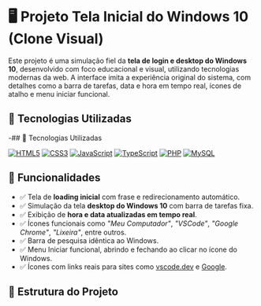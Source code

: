 # 🖥️ Projeto Tela Inicial do Windows 10 (Clone Visual)

Este projeto é uma simulação fiel da **tela de login e desktop do Windows 10**, desenvolvido com foco educacional e visual, utilizando tecnologias modernas da web. A interface imita a experiência original do sistema, com detalhes como a barra de tarefas, data e hora em tempo real, ícones de atalho e menu iniciar funcional.

## 🚀 Tecnologias Utilizadas

-## 🚀 Tecnologias Utilizadas

[![HTML5](https://img.shields.io/badge/HTML5-E34F26?style=for-the-badge&logo=html5&logoColor=white)](https://developer.mozilla.org/pt-BR/docs/Web/HTML)
[![CSS3](https://img.shields.io/badge/CSS3-1572B6?style=for-the-badge&logo=css3&logoColor=white)](https://developer.mozilla.org/pt-BR/docs/Web/CSS)
[![JavaScript](https://img.shields.io/badge/JavaScript-F7DF1E?style=for-the-badge&logo=javascript&logoColor=black)](https://developer.mozilla.org/pt-BR/docs/Web/JavaScript)
[![TypeScript](https://img.shields.io/badge/TypeScript-3178C6?style=for-the-badge&logo=typescript&logoColor=white)](https://www.typescriptlang.org/)
[![PHP](https://img.shields.io/badge/PHP-777BB4?style=for-the-badge&logo=php&logoColor=white)](https://www.php.net/)
[![MySQL](https://img.shields.io/badge/MySQL-005C84?style=for-the-badge&logo=mysql&logoColor=white)](https://www.mysql.com/)

## 🎯 Funcionalidades

- ✅ Tela de **loading inicial** com frase e redirecionamento automático.
- ✅ Simulação da tela **desktop do Windows 10** com barra de tarefas fixa.
- ✅ Exibição de **hora e data atualizadas em tempo real**.
- ✅ Ícones funcionais como *"Meu Computador"*, *"VSCode"*, *"Google Chrome"*, *"Lixeira"*, entre outros.
- ✅ Barra de pesquisa idêntica ao Windows.
- ✅ Menu Iniciar funcional, abrindo e fechando ao clicar no ícone do Windows.
- ✅ Ícones com links reais para sites como [vscode.dev](https://vscode.dev) e [Google](https://www.google.com).

## 📁 Estrutura do Projeto

